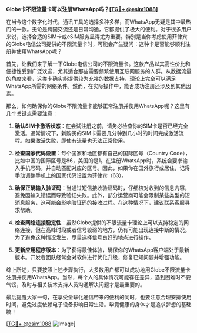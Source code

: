 **Globe卡不限流量卡可以注册WhatsApp吗？[[TG💪+ @esim1088](https://t.me/s/esim1088)]**

在当今这个数字化时代，通讯工具的选择多种多样，而WhatsApp无疑是其中最热门的一款。无论是跨国交流还是日常沟通，它都提供了极大的便利。对于很多用户来说，选择合适的SIM卡或eSIM服务显得尤为重要。特别是当你考虑使用菲律宾的Globe电信公司提供的不限流量卡时，可能会产生疑问：这种卡是否能够顺利注册并使用WhatsApp呢？

首先，让我们来了解一下Globe电信公司的不限流量卡。这款产品以其高性价比和便捷性受到广泛欢迎，尤其适合那些需要频繁使用互联网服务的人群。从数据流量的角度来看，这类卡确实能提供较为充裕的数据支持，理论上完全可以满足WhatsApp所需的网络条件。然而，在实际操作中，能否成功注册还涉及到其他因素。

那么，如何确保你的Globe不限流量卡能够正常注册并使用WhatsApp呢？这里有几个关键点需要注意：

1. **确认SIM卡激活状态**：在尝试注册之前，请务必检查你的SIM卡是否已经完全激活。通常情况下，新购买的SIM卡需要几分钟到几小时的时间完成激活流程。如果激活失败，即使有流量也无法正常使用。

2. **检查国家代码设置**：每个国家和地区都有自己的国际区号（Country Code），比如中国的国际区号是86，美国的是1。在注册WhatsApp时，系统会要求输入手机号码，并自动匹配对应的区号。因此，如果你在国外旅行或居住，记得手动调整手机上的国家代码设置为菲律宾（63）。

3. **确保正确输入验证码**：当通过短信接收验证码时，仔细核对收到的信息内容，避免因输入错误而导致验证失败。此外，部分运营商可能会限制某些类型的短消息服务，这可能会影响验证码的接收过程。在这种情况下，建议联系客服寻求帮助。

4. **检查网络连接稳定性**：虽然Globe提供的不限流量卡理论上可以支持稳定的网络连接，但在高峰时段或者信号较弱的地方，仍有可能出现连接中断的情况。为了避免这种情况发生，尽量选择信号良好的地点进行操作。

5. **更新应用程序版本**：为了获得最佳体验，确保你的WhatsApp客户端处于最新版本。开发者团队经常会对软件进行优化升级，修复已知问题并增强功能。

综上所述，只要按照上述步骤执行，大多数用户都可以成功地用Globe不限流量卡注册并使用WhatsApp。当然，每个人的具体情况可能存在差异，遇到困难时不要气馁，及时与相关技术支持人员沟通解决问题才是最重要的。

最后提醒大家一句，在享受全球化通信带来的便利的同时，也要注意合理安排使用时间，避免过度依赖电子设备影响日常生活。毕竟健康的身体才是追求梦想的基础嘛！

[[TG💪+ @esim1088](https://t.me/s/esim1088) ![Image](https://i.postimg.cc/4NQfJmqS/Snipaste-2025-05-13-00-14-12.png)]